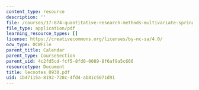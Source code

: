 ```yaml
---
content_type: resource
description: ''
file: /courses/17-874-quantitative-research-methods-multivariate-spring-2004/1b47115a8192728c4fd4ab81c5071d91_lecnotes_0930.pdf
file_type: application/pdf
learning_resource_types: []
license: https://creativecommons.org/licenses/by-nc-sa/4.0/
ocw_type: OCWFile
parent_title: Calendar
parent_type: CourseSection
parent_uid: 4c2fd5cd-fcf5-8fd0-0089-8f6af9a5c666
resourcetype: Document
title: lecnotes_0930.pdf
uid: 1b47115a-8192-728c-4fd4-ab81c5071d91
---
```

